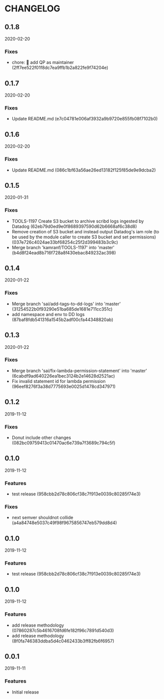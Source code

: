 # CHANGELOG

<!--- next entry here -->

## 0.1.8
2020-02-20

### Fixes

- chore: :tada: add QP as maintainer (2ff7ee522f01f8dc7ea9ffb1b2a822fe9f74204e)

## 0.1.7
2020-02-20

### Fixes

- Update README.md (e7c04781e006af3932a9b9720e855fb08f7102b0)

## 0.1.6
2020-02-20

### Fixes

- Update README.md (086c1bf63a56ae26ed13182f125f85de9e9dcba2)

## 0.1.5
2020-01-31

### Fixes

- TOOLS-1197 Create S3 bucket to archive scribd logs ingested by Datadog (62eb79d0ed9e0f8689397590d62b6668af6c38d8)
- Remove creation of S3 bucket and instead output Datadog's iam role (to be used by the module caller to create S3 bucket and set permissions) (037e726c4024ae33bf68254c25f2d399483b3c9c)
- Merge branch 'kamranf/TOOLS-1197' into 'master' (b4d8f24ead8b716f728a8f430ebac849232ac398)

## 0.1.4
2020-01-22

### Fixes

- Merge branch 'sai/add-tags-to-dd-logs' into 'master' (31254522b0f93290e51ba685de1681e711cc351c)
- add namespace and env to DD logs (87baf8fdb541316a1545b2adf00cfa44348820ab)

## 0.1.3
2020-01-22

### Fixes

- Merge branch 'sai/fix-lambda-permission-statement' into 'master' (6cabdf9ad640226ea1bec3124b2e14628d2521ac)
- Fix invalid statement id for lambda permission (96eef8276f3a38d7775693e0025d1478cd347971)

## 0.1.2
2019-11-12

### Fixes

- Donut include other changes (082bc09759413c01470ac6e739a7f3689c794c5f)

## 0.1.0
2019-11-12

### Features

- test release (958cbb2d78c806cf38c7f913e0039c80285f74e3)

### Fixes

- next semver shouldnot collide (a4a84748e5037c49f98f9675856747eb579dd8d4)

## 0.1.0
2019-11-12

### Features

- test release (958cbb2d78c806cf38c7f913e0039c80285f74e3)

## 0.1.0
2019-11-12

### Features

- add release methodology (07860287c5b4616708fd6fe182f96c7891d540d3)
- add release methodology (8f0fa746383ddba5d4c0462433b3ff82fb6f6957)

## 0.0.1
2019-11-11

### Features

- Initial release
